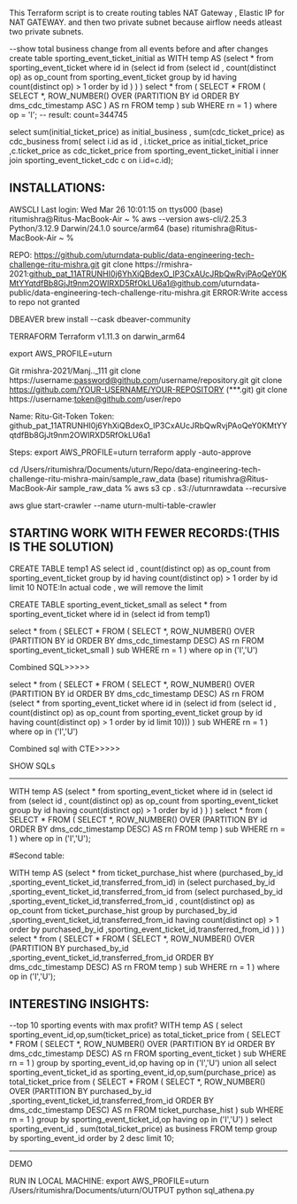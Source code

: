 This Terraform script is to create routing tables NAT Gateway , Elastic IP for NAT GATEWAY.
and then two private subnet because airflow needs atleast two private subnets.












































--show total business change from all events before and after changes 
create table sporting_event_ticket_initial as 
WITH temp AS (select * from sporting_event_ticket where id in (select id from 
    (select id , count(distinct op) as op_count from sporting_event_ticket group by id having count(distinct op) > 1 order by id )
    )
    ) 
select * from (
SELECT *
FROM (
    SELECT *,
           ROW_NUMBER() OVER (PARTITION BY id ORDER BY dms_cdc_timestamp ASC ) AS rn
    FROM temp
) sub
WHERE rn = 1 
) where op = 'I'; -- result: count=344745

select sum(initial_ticket_price) as initial_business , sum(cdc_ticket_price) as cdc_business
from(
select i.id as id , i.ticket_price as initial_ticket_price ,c.ticket_price as cdc_ticket_price
from sporting_event_ticket_initial i inner join sporting_event_ticket_cdc c
on i.id=c.id);












INSTALLATIONS:
--------------
AWSCLI
Last login: Wed Mar 26 10:01:15 on ttys000
(base) ritumishra@Ritus-MacBook-Air ~ % aws --version
aws-cli/2.25.3 Python/3.12.9 Darwin/24.1.0 source/arm64
(base) ritumishra@Ritus-MacBook-Air ~ % 


REPO:
https://github.com/uturndata-public/data-engineering-tech-challenge-ritu-mishra.git
git clone https://rmishra-2021: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@github.com/uturndata-public/data-engineering-tech-challenge-ritu-mishra.git
ERROR:Write access to repo not granted

DBEAVER
brew install --cask dbeaver-community

TERRAFORM
Terraform v1.11.3 on darwin_arm64

export AWS_PROFILE=uturn 


Git rmishra-2021/Manj.._111
git clone https://username:password@github.com/username/repository.git
git clone https://github.com/YOUR-USERNAME/YOUR-REPOSITORY (***.git)
git clone https://username:token@github.com/user/repo

Name:
Ritu-Git-Token
Token:
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





Steps:
export AWS_PROFILE=uturn 
terraform apply -auto-approve 

cd /Users/ritumishra/Documents/uturn/Repo/data-engineering-tech-challenge-ritu-mishra-main/sample_raw_data
(base) ritumishra@Ritus-MacBook-Air sample_raw_data % aws s3 cp . s3://uturnrawdata --recursive 

aws glue start-crawler --name uturn-multi-table-crawler




STARTING WORK WITH FEWER RECORDS:(THIS IS THE SOLUTION)
-------------------------------------------------------
CREATE TABLE temp1 AS 
select id , count(distinct op) as op_count from sporting_event_ticket group by id having count(distinct op) > 1 order by id limit 10
NOTE:In actual code , we will remove the limit

CREATE TABLE sporting_event_ticket_small as
select * from sporting_event_ticket where id in (select id from temp1)

select * from (
SELECT *
FROM (
    SELECT *,
           ROW_NUMBER() OVER (PARTITION BY id ORDER BY dms_cdc_timestamp DESC) AS rn
    FROM sporting_event_ticket_small
) sub
WHERE rn = 1 
) where op in ('I','U')

Combined SQL>>>>>

select * from (
SELECT *
FROM (
    SELECT *,
           ROW_NUMBER() OVER (PARTITION BY id ORDER BY dms_cdc_timestamp DESC) AS rn
    FROM (select * from sporting_event_ticket where id in (select id from 
    (select id , count(distinct op) as op_count from sporting_event_ticket group by id having count(distinct op) > 1 order by id limit 10)))
) sub
WHERE rn = 1 
) where op in ('I','U')

Combined sql with CTE>>>>>

SHOW SQLs
*************************************************************************************************

WITH temp AS (select * from sporting_event_ticket where id in (select id from 
    (select id , count(distinct op) as op_count from sporting_event_ticket group by id having count(distinct op) > 1 order by id )
    )
    ) 
select * from (
SELECT *
FROM (
    SELECT *,
           ROW_NUMBER() OVER (PARTITION BY id ORDER BY dms_cdc_timestamp DESC) AS rn
    FROM temp
) sub
WHERE rn = 1 
) where op in ('I','U');

#Second table:

WITH temp AS (select * from ticket_purchase_hist where (purchased_by_id ,sporting_event_ticket_id,transferred_from_id) in (select purchased_by_id ,sporting_event_ticket_id,transferred_from_id from 
    (select purchased_by_id ,sporting_event_ticket_id,transferred_from_id , count(distinct op) as op_count from ticket_purchase_hist group by purchased_by_id ,sporting_event_ticket_id,transferred_from_id having count(distinct op) > 1 order by purchased_by_id ,sporting_event_ticket_id,transferred_from_id )
    )
    ) 
select * from (
SELECT *
FROM (
    SELECT *,
           ROW_NUMBER() OVER (PARTITION BY purchased_by_id ,sporting_event_ticket_id,transferred_from_id ORDER BY dms_cdc_timestamp DESC) AS rn
    FROM temp
) sub
WHERE rn = 1 
) where op in ('I','U');

INTERESTING INSIGHTS:
---------------------------
--top 10 sporting events with max profit?
WITH temp AS (
select sporting_event_id,op,sum(ticket_price) as total_ticket_price from (
SELECT *
FROM (
    SELECT *,
           ROW_NUMBER() OVER (PARTITION BY id ORDER BY dms_cdc_timestamp DESC) AS rn
    FROM sporting_event_ticket
) sub
WHERE rn = 1 
) group by sporting_event_id,op having op in ('I','U')
union all
select sporting_event_ticket_id as sporting_event_id,op,sum(purchase_price) as total_ticket_price from  (
SELECT *
FROM (
    SELECT *,
           ROW_NUMBER() OVER (PARTITION BY purchased_by_id ,sporting_event_ticket_id,transferred_from_id ORDER BY dms_cdc_timestamp DESC) AS rn
    FROM ticket_purchase_hist
) sub
WHERE rn = 1 
) group by sporting_event_ticket_id,op having op in ('I','U')
)
select sporting_event_id , sum(total_ticket_price) as business FROM temp group by sporting_event_id order by 2 desc limit 10;



--------------------------------------------------------------------------------
DEMO

RUN IN LOCAL MACHINE:
export AWS_PROFILE=uturn 
/Users/ritumishra/Documents/uturn/OUTPUT
python sql_athena.py

